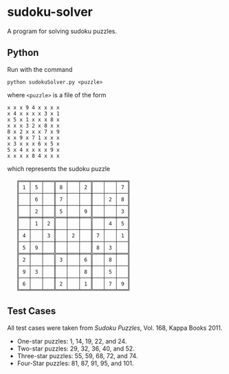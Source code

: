 # sudoku-solver
A program for solving sudoku puzzles.

## Python

Run with the command

```
python sudokuSolver.py <puzzle>
```

where `<puzzle>` is a file of the form

```
x x x 9 4 x x x x
x 4 x x x x 3 x 1
x 5 x 1 x x x 8 x
x x x 3 2 x 8 x x
8 x 2 x x x 7 x 9
x x 9 x 7 1 x x x
x 3 x x x 6 x 5 x
5 x 4 x x x x 9 x
x x x x 8 4 x x x
```

which represents the sudoku puzzle

```
   ╔═══╤═══╤═══╦═══╤═══╤═══╦═══╤═══╤═══╗
   ║ 1 │ 5 │   ║ 8 │   │ 2 ║   │   │ 7 ║
   ╟───┼───┼───╫───┼───┼───╫───┼───┼───╢
   ║   │ 6 │   ║ 7 │   │   ║   │ 2 │ 8 ║
   ╟───┼───┼───╫───┼───┼───╫───┼───┼───╢
   ║   │ 2 │   ║ 5 │   │ 9 ║   │   │ 3 ║
   ╠═══╪═══╪═══╬═══╪═══╪═══╬═══╪═══╪═══╣
   ║   │ 1 │ 2 ║   │   │   ║   │ 4 │ 5 ║
   ╟───┼───┼───╫───┼───┼───╫───┼───┼───╢
   ║ 4 │   │ 3 ║   │ 2 │   ║ 7 │   │ 1 ║
   ╟───┼───┼───╫───┼───┼───╫───┼───┼───╢
   ║ 5 │ 9 │   ║   │   │   ║ 8 │ 3 │   ║
   ╠═══╪═══╪═══╬═══╪═══╪═══╬═══╪═══╪═══╣
   ║ 2 │   │   ║ 3 │   │ 6 ║   │ 8 │   ║
   ╟───┼───┼───╫───┼───┼───╫───┼───┼───╢
   ║ 9 │ 3 │   ║   │   │ 8 ║   │ 5 │   ║
   ╟───┼───┼───╫───┼───┼───╫───┼───┼───╢
   ║ 6 │   │   ║ 2 │   │ 1 ║   │ 7 │ 9 ║
   ╚═══╧═══╧═══╩═══╧═══╧═══╩═══╧═══╧═══╝
```

## Test Cases
All test cases were taken from *Sudoku Puzzles*, Vol. 168, Kappa Books 2011.

- One-star puzzles: 1, 14, 19, 22, and 24.
- Two-star puzzles: 29, 32, 36, 40, and 52.
- Three-star puzzles: 55, 59, 68, 72, and 74.
- Four-Star puzzles: 81, 87, 91, 95, and 101.

